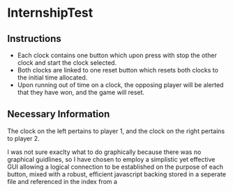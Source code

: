 # InternshipTest
## Instructions

* Each clock contains one button which upon press with stop the other clock and start the clock selected.
* Both clocks are linked to one reset button which resets both clocks to the initial time allocated.
* Upon running out of time on a clock, the opposing player will be alerted that they have won, and the game will reset.
## Necessary Information
The clock on the left pertains to player 1, and the clock on the right pertains to player 2.

I was not sure exaclty what to do graphically because there was no graphical guidlines, so I have chosen to employ a simplistic yet effective GUI allowing a logical connection to be established on the purpose of each button, mixed with a robust, efficient javascript backing stored in a seperate file and referenced in the index from a <script> tag.
